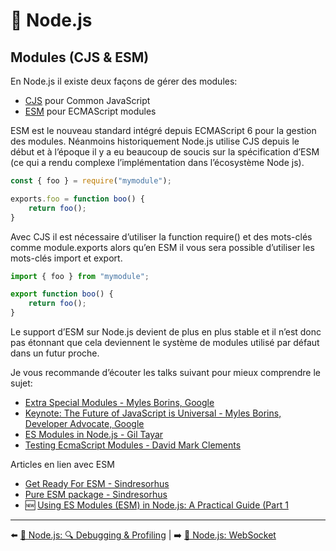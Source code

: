# 🐢 Node.js

## Modules (CJS & ESM)

En Node.js il existe deux façons de gérer des modules:

- [CJS](https://nodejs.org/api/modules.html) pour Common JavaScript
- [ESM](https://nodejs.org/api/esm.html) pour ECMAScript modules

ESM est le nouveau standard intégré depuis ECMAScript 6 pour la gestion des modules. Néanmoins historiquement Node.js utilise CJS depuis le début et à l’époque il y a eu beaucoup de soucis sur la spécification d’ESM (ce qui a rendu complexe l’implémentation dans l’écosystème Node js).

```js
const { foo } = require("mymodule");

exports.foo = function boo() {
    return foo();
}
```

Avec CJS il est nécessaire d’utiliser la function require() et des mots-clés comme module.exports alors qu’en ESM il vous sera possible d’utiliser les mots-clés import et export.

```js
import { foo } from "mymodule";

export function boo() {
    return foo();
}
```

Le support d’ESM sur Node.js devient de plus en plus stable et il n’est donc pas étonnant que cela deviennent le système de modules utilisé par défaut dans un futur proche.

Je vous recommande d’écouter les talks suivant pour mieux comprendre le sujet:

- [Extra Special Modules - Myles Borins, Google](https://www.youtube.com/watch?v=bP0tlIcA3ns)
- [Keynote: The Future of JavaScript is Universal - Myles Borins, Developer Advocate, Google](https://www.youtube.com/watch?v=o2M7g8Xwc7g)
- [ES Modules in Node.js - Gil Tayar](https://www.youtube.com/watch?v=mMEKrHmZLpQ&list=PL0CdgOSSGlBalMPxFFycq7OIqQF8cJS28&index=7)
- [Testing EcmaScript Modules - David Mark Clements](https://www.youtube.com/watch?v=ZdrNw7zxa5Y)

Articles en lien avec ESM

- [Get Ready For ESM - Sindresorhus](https://blog.sindresorhus.com/get-ready-for-esm-aa53530b3f77)
- [Pure ESM package - Sindresorhus](https://gist.github.com/sindresorhus/a39789f98801d908bbc7ff3ecc99d99c)
- 🆕 [Using ES Modules (ESM) in Node.js: A Practical Guide (Part 1](https://gils-blog.tayar.org/posts/using-jsm-esm-in-nodejs-a-practical-guide-part-1/)

---

⬅️ [🐢 Node.js: 🔍 Debugging & Profiling](./9-debugging-profiling.md) |
➡️ [🐢 Node.js: WebSocket](./11-websocket.md)
